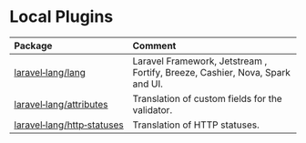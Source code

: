 # Local Plugins

| Package                                                                                   | Comment                                                                      |
|:------------------------------------------------------------------------------------------|:-----------------------------------------------------------------------------|
| [laravel&#x2011;lang/lang](https://github.com/Laravel-Lang/lang)                          | Laravel Framework, Jetstream , Fortify, Breeze, Cashier, Nova, Spark and UI. |
| [laravel&#x2011;lang/attributes](https://github.com/Laravel-Lang/attributes)              | Translation of custom fields for the validator.                              |
| [laravel&#x2011;lang/http&#x2011;statuses](https://github.com/Laravel-Lang/http-statuses) | Translation of HTTP statuses.                                                |
